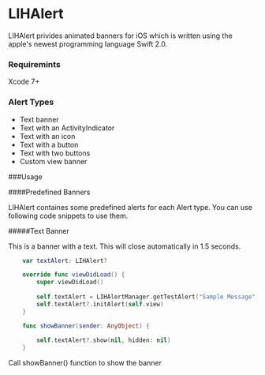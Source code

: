 # LIHAlert
LIHAlert privides animated banners for iOS which is written using the apple's newest programming language Swift 2.0. 

### Requiremints
Xcode 7+

### Alert Types
<UL>
<li>Text banner</li>
<li>Text with an ActivityIndicator</li>
<li>Text with an icon</li>
<li>Text with a button</li>
<li>Text with two buttons</li>
<li>Custom view banner</li>
</UL>

###Usage

####Predefined Banners

LIHAlert containes some predefined alerts for each Alert type. You can use following code snippets to use them. 

#####Text Banner

This is a banner with a text. This will close automatically in 1.5 seconds.

```Swift
    var textAlert: LIHAlert?

    override func viewDidLoad() {
        super.viewDidLoad()
        
        self.textAlert = LIHAlertManager.getTestAlert("Sample Message")
        self.textAlert?.initAlert(self.view)
    }

    func showBanner(sender: AnyObject) {
        
        self.textAlert?.show(nil, hidden: nil)
    }
```
Call showBanner() function to show the banner
